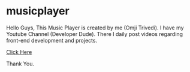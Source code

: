 # musicplayer

Hello Guys, This Music Player is created by me (Omji Trivedi).
I have my Youtube Channel (Developer Dude). There I daily post videos regarding front-end development and projects.

<a href='https://devloper-dude.github.io/musicplayer/index.html'>Click Here</a>

Thank You.
